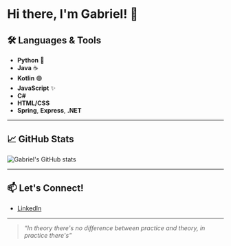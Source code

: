 # Hi there, I'm Gabriel! 👋

## 🛠️ Languages & Tools

- **Python** 🐍
- **Java** ☕
- **Kotlin** 🟣
- **JavaScript** ✨
- **C#**
- **HTML/CSS**
- **Spring**, **Express**, **.NET**

---

## 📈 GitHub Stats

![Gabriel's GitHub stats](https://github-readme-stats.vercel.app/api?username=gabriel-rcpereira&show_icons=true&theme=default)

---

## 📫 Let's Connect!

- [LinkedIn](https://www.linkedin.com/in/gabriel-rcpereira/)
---

> _“In theory there's no difference between practice and theory, in practice there's”_
